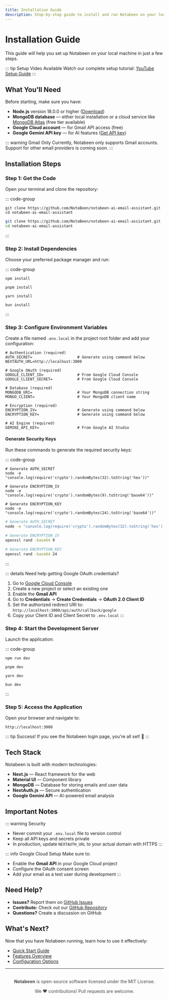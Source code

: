 ```yaml
---
title: Installation Guide
description: Step-by-step guide to install and run Notabeen on your local machine
---
```


# Installation Guide

This guide will help you set up Notabeen on your local machine in just a few steps.

::: tip Setup Video Available
Watch our complete setup tutorial: [YouTube Setup Guide](https://www.youtube.com/watch?v=HmpXFbpzquU)
:::

## What You'll Need

Before starting, make sure you have:

- **Node.js** version 18.0.0 or higher ([Download](https://nodejs.org/))
- **MongoDB database** — either local installation or a cloud service like [MongoDB Atlas](https://www.mongodb.com/atlas) (free tier available)
- **Google Cloud account** — for Gmail API access (free)
- **Google Gemini API key** — for AI features ([Get API key](https://ai.google.dev/))

::: warning Gmail Only
Currently, Notabeen only supports Gmail accounts. Support for other email providers is coming soon.
:::

## Installation Steps

### Step 1: Get the Code

Open your terminal and clone the repository:

::: code-group
```pwsh [PowerShell]
git clone https://github.com/NotaBeen/notabeen-ai-email-assistant.git
cd notabeen-ai-email-assistant
```

```bash [Bash]
git clone https://github.com/NotaBeen/notabeen-ai-email-assistant.git
cd notabeen-ai-email-assistant
```
:::

### Step 2: Install Dependencies

Choose your preferred package manager and run:

::: code-group
```pwsh [npm]
npm install
```

```pwsh [pnpm]
pnpm install
```

```pwsh [yarn]
yarn install
```

```pwsh [bun]
bun install
```
:::

### Step 3: Configure Environment Variables

Create a file named `.env.local` in the project root folder and add your configuration:

```env
# Authentication (required)
AUTH_SECRET=                    # Generate using command below
NEXTAUTH_URL=http://localhost:3000

# Google OAuth (required)
GOOGLE_CLIENT_ID=               # From Google Cloud Console
GOOGLE_CLIENT_SECRET=           # From Google Cloud Console

# Database (required)
MONGODB_URI=                    # Your MongoDB connection string
MONGO_CLIENT=                   # Your MongoDB client name

# Encryption (required)
ENCRYPTION_IV=                  # Generate using command below
ENCRYPTION_KEY=                 # Generate using command below

# AI Engine (required)
GEMINI_API_KEY=                 # From Google AI Studio
```

#### Generate Security Keys

Run these commands to generate the required security keys:

::: code-group
```pwsh [PowerShell]
# Generate AUTH_SECRET
node -e "console.log(require('crypto').randomBytes(32).toString('hex'))"

# Generate ENCRYPTION_IV
node -e "console.log(require('crypto').randomBytes(9).toString('base64'))"

# Generate ENCRYPTION_KEY
node -e "console.log(require('crypto').randomBytes(24).toString('base64'))"
```

```bash [Bash]
# Generate AUTH_SECRET
node -e "console.log(require('crypto').randomBytes(32).toString('hex'))"

# Generate ENCRYPTION_IV
openssl rand -base64 9

# Generate ENCRYPTION_KEY
openssl rand -base64 24
```
:::

::: details Need help getting Google OAuth credentials?
1. Go to [Google Cloud Console](https://console.cloud.google.com/)
2. Create a new project or select an existing one
3. Enable the **Gmail API**
4. Go to **Credentials** → **Create Credentials** → **OAuth 2.0 Client ID**
5. Set the authorized redirect URI to: `http://localhost:3000/api/auth/callback/google`
6. Copy your Client ID and Client Secret to `.env.local`
:::

### Step 4: Start the Development Server

Launch the application:

::: code-group
```pwsh [npm]
npm run dev
```

```pwsh [pnpm]
pnpm dev
```

```pwsh [yarn]
yarn dev
```

```pwsh [bun]
bun dev
```
:::

### Step 5: Access the Application

Open your browser and navigate to:

```
http://localhost:3000
```

::: tip Success!
If you see the Notabeen login page, you're all set! 🎉
:::

## Tech Stack

Notabeen is built with modern technologies:

- **Next.js** — React framework for the web
- **Material UI** — Component library
- **MongoDB** — Database for storing emails and user data
- **NextAuth.js** — Secure authentication
- **Google Gemini API** — AI-powered email analysis

## Important Notes

::: warning Security
- Never commit your `.env.local` file to version control
- Keep all API keys and secrets private
- In production, update `NEXTAUTH_URL` to your actual domain with HTTPS
:::

::: info Google Cloud Setup
Make sure to:
- Enable the **Gmail API** in your Google Cloud project
- Configure the OAuth consent screen
- Add your email as a test user during development
:::

## Need Help?

- **Issues?** Report them on [GitHub Issues](https://github.com/NotaBeen/notabeen-ai-email-assistant/issues)
- **Contribute:** Check out our [GitHub Repository](https://github.com/NotaBeen/notabeen-ai-email-assistant)
- **Questions?** Create a discussion on GitHub

## What's Next?

Now that you have Notabeen running, learn how to use it effectively:

- [Quick Start Guide](/guide/getting-started/introduction)
- [Features Overview](/guide/features)
- [Configuration Options](/guide/configuration)

---

<div style="text-align: center; margin-top: 2rem; opacity: 0.8;">

**Notabeen** is open-source software licensed under the MIT License.

We ❤️ contributions! Pull requests are welcome.

</div>

